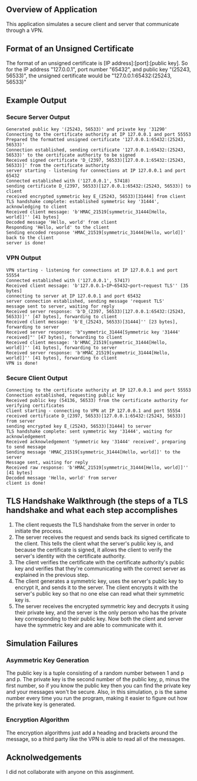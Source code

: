 ## Overview of Application
This application simulates a secure client and server that communicate through a VPN.

## Format of an Unsigned Certificate
The format of an unsigned certificate is [IP address]:[port]:[public key]. So for the IP address "127.0.0.1", port number "65432", and public key "(25243, 56533)", the unsigned certificate would be "127.0.0.1:65432:(25243, 56533)"

## Example Output
### Secure Server Output
```
Generated public key '(25243, 56533)' and private key '31290'
Connecting to the certificate authority at IP 127.0.0.1 and port 55553
Prepared the formatted unsigned certificate '127.0.0.1:65432:(25243, 56533)'
Connection established, sending certificate '127.0.0.1:65432:(25243, 56533)' to the certificate authority to be signed
Received signed certificate 'D_(2397, 56533)[127.0.0.1:65432:(25243, 56533)]' from the certificate authority
server starting - listening for connections at IP 127.0.0.1 and port 65432
Connected established with ('127.0.0.1', 57418)
sending certificate D_(2397, 56533)[127.0.0.1:65432:(25243, 56533)] to client
received encrypted symmetric key E_(25243, 56533)[31444] from client
TLS handshake complete: established symmetric key '31444', acknowledging to client
Received client message: 'b'HMAC_21519[symmetric_31444[Hello, world]]'' [41 bytes]
Decoded message 'Hello, world' from client
Responding 'Hello, world' to the client
Sending encoded response 'HMAC_21519[symmetric_31444[Hello, world]]' back to the client
server is done!
```

### VPN Output
```
VPN starting - listening for connections at IP 127.0.0.1 and port 55554
Connected established with ('127.0.0.1', 57417)
Received client message: 'b'127.0.0.1~IP~65432~port~request TLS'' [35 bytes]
connecting to server at IP 127.0.0.1 and port 65432
server connection established, sending message 'request TLS'
message sent to server, waiting for reply
Received server response: 'b'D_(2397, 56533)[127.0.0.1:65432:(25243, 56533)]'' [47 bytes], forwarding to client
Received client message: 'b'E_(25243, 56533)[31444]'' [23 bytes], forwarding to server
Received server response: 'b"symmetric_31444[Symmetric key '31444' received]"' [47 bytes], forwarding to client
Received client message: 'b'HMAC_21519[symmetric_31444[Hello, world]]'' [41 bytes], forwarding to server
Received server response: 'b'HMAC_21519[symmetric_31444[Hello, world]]'' [41 bytes], forwarding to client
VPN is done!
```

### Secure Client Output
```
Connecting to the certificate authority at IP 127.0.0.1 and port 55553
Connection established, requesting public key
Received public key (54136, 56533) from the certificate authority for verifying certificates
Client starting - connecting to VPN at IP 127.0.0.1 and port 55554
received certificate D_(2397, 56533)[127.0.0.1:65432:(25243, 56533)] from server
sending encrypted key E_(25243, 56533)[31444] to server
TLS handshake complete: sent symmetric key '31444', waiting for acknowledgement
Received acknowledgement 'Symmetric key '31444' received', preparing to send message
Sending message 'HMAC_21519[symmetric_31444[Hello, world]]' to the server
Message sent, waiting for reply
Received raw response: 'b'HMAC_21519[symmetric_31444[Hello, world]]'' [41 bytes]
Decoded message 'Hello, world' from server
client is done!
```

## TLS Handshake Walkthrough (the steps of a TLS handshake and what each step accomplishes

1. The client requests the TLS handshake from the server in order to initiate the process.
2. The server receives the request and sends back its signed certificate to the client. This tells the client what the server's public key is, and because the certificate is signed, it allows the client to verify the server's identity with the certificate authority.
3. The client verifies the certificate with the certificate authority's public key and verifies that they're communicating with the correct server as explained in the previous step.
4. The client generates a symmetric key, uses the server's public key to encrypt it, and sends it to the server. The client encrypts it with the server's public key so that no one else can read what their symmetric key is.
5. The server receives the encrypted symmetric key and decrypts it using their private key, and the server is the only person who has the private key corresponding to their public key. Now both the client and server have the symmetric key and are able to communicate with it. 

## Simulation Failures

### Asymmetric Key Generation
The public key is a tuple consisting of a random number between 1 and p and p. The private key is the second number of the public key, p, minus the first number, so if you know the public key then you can find the private key and your messages won't be secure. Also, in this simulation, p is the same number every time you run the program, making it easier to figure out how the private key is generated.

### Encryption Algorithm
The encryption algorithms just add a heading and brackets around the message, so a third party like the VPN is able to read all of the messages.

## Acknolwedgements
I did not collaborate with anyone on this assginment.